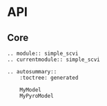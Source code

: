 # API

## Core

```{eval-rst}
.. module:: simple_scvi
.. currentmodule:: simple_scvi

.. autosummary::
    :toctree: generated

    MyModel
    MyPyroModel
```

